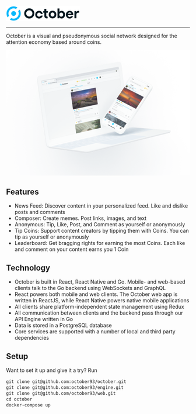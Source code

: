 <img src="https://raw.githubusercontent.com/october93/october/master/logo.png" width="40%">

---

October is a visual and pseudonymous social network designed for the attention economy based around coins.

![October](https://raw.githubusercontent.com/october93/october/master/october.png)

## Features

* News Feed: Discover content in your personalized feed. Like and dislike posts and comments
* Composer: Create memes. Post links, images, and text
* Anonymous: Tip, Like, Post, and Comment as yourself or anonymously
* Tip Coins: Support content creators by tipping them with Coins. You can tip as yourself or anonymously
* Leaderboard: Get bragging rights for earning the most Coins. Each like and comment on your content earns you 1 Coin

## Technology

* October is built in React, React Native and Go. Mobile- and web-based clients talk to the Go backend using WebSockets and GraphQL
* React powers both mobile and web clients. The October web app is written in ReactJS, while React Native powers native mobile applications
* All clients share platform-independent state management using Redux
* All communication between clients and the backend pass through our API Engine written in Go
* Data is stored in a PostgreSQL database
* Core services are supported with a number of local and third party dependencies

## Setup

Want to set it up and give it a try? Run

```
git clone git@github.com:october93/october.git
git clone git@github.com:october93/engine.git
git clone git@github.com/october93/web.git
cd october
docker-compose up
```
